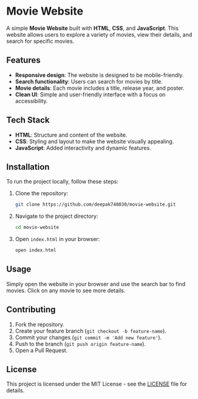 
# Movie Website

A simple **Movie Website** built with **HTML**, **CSS**, and **JavaScript**. This website allows users to explore a variety of movies, view their details, and search for specific movies.

## Features

- **Responsive design**: The website is designed to be mobile-friendly.
- **Search functionality**: Users can search for movies by title.
- **Movie details**: Each movie includes a title, release year, and poster.
- **Clean UI**: Simple and user-friendly interface with a focus on accessibility.

## Tech Stack

- **HTML**: Structure and content of the website.
- **CSS**: Styling and layout to make the website visually appealing.
- **JavaScript**: Added interactivity and dynamic features.

## Installation

To run the project locally, follow these steps:

1. Clone the repository:
   ```bash
   git clone https://github.com/deepak748030/movie-website.git
   ```

2. Navigate to the project directory:
   ```bash
   cd movie-website
   ```

3. Open `index.html` in your browser:
   ```bash
   open index.html
   ```

## Usage

Simply open the website in your browser and use the search bar to find movies. Click on any movie to see more details.

## Contributing

1. Fork the repository.
2. Create your feature branch (`git checkout -b feature-name`).
3. Commit your changes (`git commit -m 'Add new feature'`).
4. Push to the branch (`git push origin feature-name`).
5. Open a Pull Request.

## License

This project is licensed under the MIT License - see the [LICENSE](LICENSE) file for details.
```
